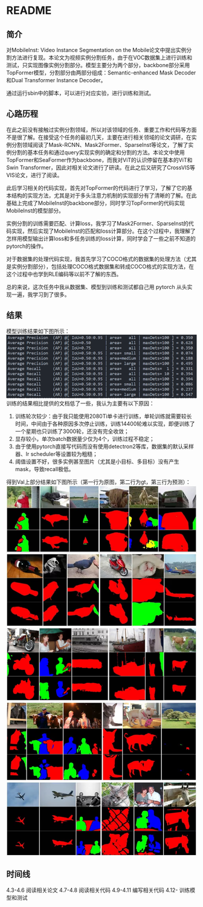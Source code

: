 # README
## 简介
对MobileInst: Video Instance Segmentation on the Mobile论文中提出实例分割方法进行复现。本论文为视频实例分割任务，由于在VOC数据集上进行训练和测试，只实现图像实例分割部分。模型主要分为两个部分，backbone部分采用TopFormer模型，分割部分由两部分组成：Semantic-enhanced Mask Decoder和Dual Transformer Instance Decoder。

通过运行sbin中的脚本，可以进行对应实验，进行训练和测试。

## 心路历程
在此之前没有接触过实例分割领域，所以对该领域的任务、重要工作和代码等方面不是很了解。在接受这个任务的最初几天，主要在进行相关领域的论文调研，在实例分割领域阅读了Mask-RCNN、Mask2Former、SparseInst等论文，了解了实例分割的基本任务和通过query实现实例的确定和分割的方法。本论文中使用TopFormer和SeaFormer作为backbone，而我对ViT的认识停留在基本的ViT和Swin Transformer，因此对相关论文进行了研读。在此之后又研究了CrossVIS等VIS论文，进行了阅读。

此后学习相关的代码实现，首先对TopFormer的代码进行了学习，了解了它的基本结构的实现方法，尤其是对于多头注意力机制的实现部分有了清晰的了解。在此基础上完成了MobileInst的backbone部分，同时学习TopFormer的代码实现MobileInst的模型部分。

实例分割的训练需要匹配、计算loss，我学习了Mask2Former、SparseInst的代码实现，然后实现了MobileInst的匹配和loss计算部分。在这个过程中，我理解了怎样用模型输出计算loss和多任务训练的loss计算，同时学会了一些之前不知道的pytorch的操作。

对于数据集的处理代码实现，我首先学习了COCO格式的数据集的处理方法（尤其是实例分割部分），包括处理COCO格式数据集和转成COCO格式的实现方法，在这个过程中也学到RLE编码等以前不了解的东西。

总的来说，这次任务中我从数据集、模型到训练和测试都自己用 pytorch 从头实现一遍，我学习到了很多。
## 结果

模型训练结果如下图所示：
![](assets/ap.png)
训练的结果相比提供的文档低了一些，我认为主要有以下原因：
1. 训练轮次较少：由于我只能使用2080Ti单卡进行训练，单轮训练就需要较长时间，中间由于各种原因多次停止训练，训练14400轮难以实现，即便训练了一个星期也只训练了3000轮，还没有完全收敛；
2. 显存较小，单次batch数据量少仅为4个，训练过程不稳定；
3. 由于使用pytorch直接写代码而没有使用detectron2等库，数据集的默认采样器、lr scheduler等设置较为粗糙；
4. 阈值设置不好，很多实例甚至图片（尤其是小目标、多目标）没有产生mask，导致recall极低。

得到Val上部分结果如下图所示（第一行为原图，第二行为gt，第三行为预测）：
![](assets/results/1.jpg)
![](assets/results/2.jpg)
![](assets/results/3.jpg)
![](assets/results/4.jpg)
![](assets/results/5.jpg)

## 时间线
4.3-4.6 阅读相关论文
4.7-4.8 阅读相关代码
4.9-4.11 编写相关代码
4.12- 训练模型和测试
